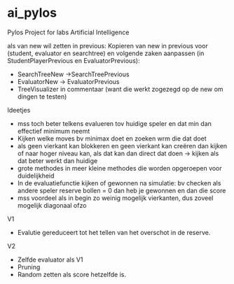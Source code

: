 # ai_pylos

Pylos Project for labs Artificial Intelligence

als van new wil zetten in previous:
Kopieren van new in previous voor (student, evaluator en searchtree) en volgende zaken aanpassen (in StudentPlayerPrevious en EvaluatorPrevious):

- SearchTreeNew ->SearchTreePrevious
- EvaluatorNew -> EvaluatorPrevious
- TreeVisualizer in commentaar (want die werkt zogezegd op de new om dingen te testen)

Ideetjes

- mss toch beter telkens evalueren tov huidige speler en dat min dan effectief minimum neemt
- Kijken welke moves bv minimax doet en zoeken wrm die dat doet
- als geen vierkant kan blokkeren en geen vierkant kan creëren dan kijken of naar hoger niveau kan, als dat kan dan direct dat doen -> kijken als dat beter werkt dan huidige
- grote methodes in meer kleine methodes die worden opgeroepen voor duidelijkheid
- In de evaluatiefunctie kijken of gewonnen na simulatie: bv checken als andere speler reserve bollen = 0 dan heb je gewonnen en dan die score
- mss voordeel als in begin zo weinig mogelijk vierkanten, dus zoveel mogelijk diagonaal ofzo

V1

- Evalutie gereduceert tot het tellen van het overschot in de reserve.

V2

- Zelfde evaluator als V1
- Pruning
- Random zetten als score hetzelfde is.
